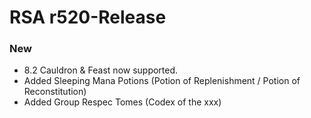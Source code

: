# RSA r520-Release
### New
* 8.2 Cauldron & Feast now supported.
* Added Sleeping Mana Potions (Potion of Replenishment / Potion of Reconstitution)
* Added Group Respec Tomes (Codex of the xxx)
